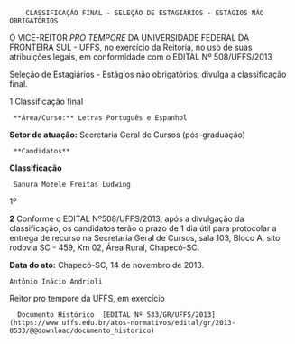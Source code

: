         CLASSIFICAÇÃO FINAL - SELEÇÃO DE ESTAGIÁRIOS - ESTÁGIOS NÃO OBRIGATÓRIOS  

O VICE-REITOR *PRO TEMPORE* DA UNIVERSIDADE FEDERAL DA FRONTEIRA SUL - UFFS, no exercício da Reitoria, no uso de suas atribuições legais, em conformidade com o EDITAL Nº 508/UFFS/2013

 Seleção de Estagiários - Estágios não obrigatórios, divulga a classificação final.

 1 Classificação final

     **Àrea/Curso:** Letras Português e Espanhol

 **Setor de atuação:** Secretaria Geral de Cursos (pós-graduação)

     **Candidatos**

   **Classificação**

     Sanura Mozele Freitas Ludwing

   1º

      

 **2** Conforme o EDITAL Nº508/UFFS/2013, após a divulgação da classificação, os candidatos terão o prazo de 1 dia útil para protocolar a entrega de recurso na Secretaria Geral de Cursos, sala 103, Bloco A, sito rodovia SC - 459, Km 02, Área Rural, Chapecó-SC.

  

   **Data do ato:** Chapecó-SC, 14 de novembro de 2013.   
 

    Antônio Inácio Andrioli    
 Reitor pro tempore da UFFS, em exercício 

      Documento Histórico  [EDITAL Nº 533/GR/UFFS/2013](https://www.uffs.edu.br/atos-normativos/edital/gr/2013-0533/@@download/documento_historico)     
      